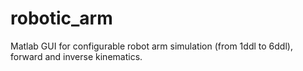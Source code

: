 # robotic_arm
Matlab GUI for configurable robot arm simulation (from 1ddl to 6ddl), forward and inverse kinematics.
